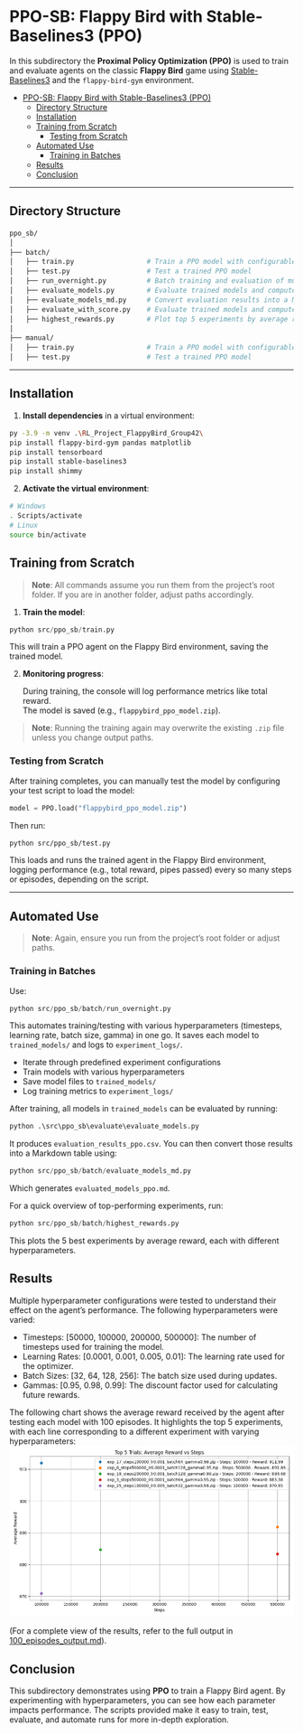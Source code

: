 #  PPO-SB: Flappy Bird with Stable-Baselines3 (PPO)

In this subdirectory the **Proximal Policy Optimization (PPO)** is used to train and evaluate agents on the classic **Flappy Bird** game using [Stable-Baselines3](https://github.com/DLR-RM/stable-baselines3) and the `flappy-bird-gym` environment.
- [PPO-SB: Flappy Bird with Stable-Baselines3 (PPO)](#ppo-sb-flappy-bird-with-stable-baselines3-ppo)
  - [Directory Structure](#directory-structure)
  - [Installation](#installation)
  - [Training from Scratch](#training-from-scratch)
    - [Testing from Scratch](#testing-from-scratch)
  - [Automated Use](#automated-use)
    - [Training in Batches](#training-in-batches)
  - [Results](#results)
  - [Conclusion](#conclusion)


---

## Directory Structure

```sh
ppo_sb/
│
├── batch/
│   ├── train.py                  # Train a PPO model with configurable hyperparameters
│   ├── test.py                   # Test a trained PPO model
│   ├── run_overnight.py          # Batch training and evaluation of multiple models
│   ├── evaluate_models.py        # Evaluate trained models and compute metrics
│   ├── evaluate_models_md.py     # Convert evaluation results into a Markdown table
│   ├── evaluate_with_score.py    # Evaluate trained models and compute metrics with passes pipes
│   ├── highest_rewards.py        # Plot top 5 experiments by average reward
│
├── manual/
│   ├── train.py                  # Train a PPO model with configurable hyperparameters
│   ├── test.py                   # Test a trained PPO model
```

---
## Installation

1. **Install dependencies** in a virtual environment:

```sh
py -3.9 -m venv .\RL_Project_FlappyBird_Group42\
pip install flappy-bird-gym pandas matplotlib
pip install tensorboard
pip install stable-baselines3
pip install shimmy
```

2. **Activate the virtual environment**:

```sh
# Windows
. Scripts/activate
# Linux
source bin/activate
```

## Training from Scratch

> **Note**: All commands assume you run them from the project’s root folder. If you are in another folder, adjust paths accordingly.

1. **Train the model**:

```python
python src/ppo_sb/train.py
```
  This will train a PPO agent on the Flappy Bird environment, saving the trained model. 

2. **Monitoring progress**:

   During training, the console will log performance metrics like total reward.  
   The model is saved (e.g., `flappybird_ppo_model.zip`).

> **Note**: Running the training again may overwrite the existing `.zip` file unless you change output paths.



### Testing from Scratch

After training completes, you can manually test the model by configuring your test script to load the model:

```python
model = PPO.load("flappybird_ppo_model.zip")
```

Then run:
```sh
python src/ppo_sb/test.py
```

This loads and runs the trained agent in the Flappy Bird environment, logging performance (e.g., total reward, pipes passed) every so many steps or episodes, depending on the script.

---

## Automated Use

> **Note**: Again, ensure you run from the project’s root folder or adjust paths.

### Training in Batches

Use:

```python
python src/ppo_sb/batch/run_overnight.py
```

This automates training/testing with various hyperparameters (timesteps, learning rate, batch size, gamma) in one go. It saves each model to `trained_models/` and logs to `experiment_logs/`.

- Iterate through predefined experiment configurations
- Train models with various hyperparameters
- Save model files to `trained_models/`
- Log training metrics to `experiment_logs/`

After training, all models in `trained_models` can be evaluated by running:

```python
python .\src\ppo_sb\evaluate\evaluate_models.py
```

It produces `evaluation_results_ppo.csv`. You can then convert those results into a Markdown table using:

```python
python src/ppo_sb/batch/evaluate_models_md.py
```

Which generates `evaluated_models_ppo.md`.

For a quick overview of top-performing experiments, run:

```python
python src/ppo_sb/batch/highest_rewards.py
```

This plots the 5 best experiments by average reward, each with different hyperparameters.


## Results

Multiple hyperparameter configurations were tested to understand their effect on the agent’s performance. The following hyperparameters were varied:
- Timesteps: [50000, 100000, 200000, 500000]: The number of timesteps used for training the model.
- Learning Rates: [0.0001, 0.001, 0.005, 0.01]: The learning rate used for the optimizer.
- Batch Sizes: [32, 64, 128, 256]: The batch size used during updates.
- Gammas: [0.95, 0.98, 0.99]: The discount factor used for calculating future rewards.

The following chart shows the average reward received by the agent after testing each model with 100 episodes. It highlights the top 5 experiments, with each line corresponding to a different experiment with varying hyperparameters:
![top5-rewards-overview-ppo-sb](../../assets/imgs/ppo-sb-highest-rewards.png)

(For a complete view of the results, refer to the full output in [100_episodes_output.md](./results/100_episodes_output.md)).


## Conclusion

This subdirectory demonstrates using **PPO** to train a Flappy Bird agent. By experimenting with hyperparameters, you can see how each parameter impacts performance. The scripts provided make it easy to train, test, evaluate, and automate runs for more in-depth exploration.